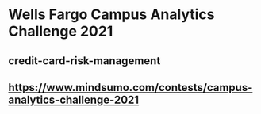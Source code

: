 # Wells Fargo Campus Analytics Challenge 2021

## credit-card-risk-management

## https://www.mindsumo.com/contests/campus-analytics-challenge-2021
